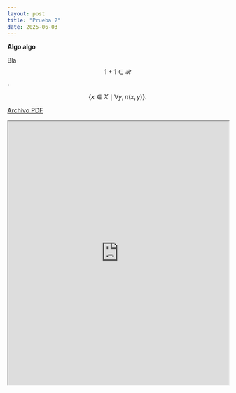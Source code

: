 ```yaml
---
layout: post
title: "Prueba 2"
date: 2025-06-03
---
```


<script type="text/javascript" async
  src="https://cdn.jsdelivr.net/npm/mathjax@3/es5/tex-mml-chtml.js">
</script>

**Algo algo**

Bla $$1+1\in\mathcal{R}$$.

$$
\{x\in X\mid\forall y, \pi(x,y)\}.
$$

<a href="https://m1anm3.github.io/assets/IngLin.pdf" target="_blank">Archivo PDF</a>

<iframe src="https://m1anm3.github.io/assets/IngLin.pdf" width="100%" height="600px">
  Este navegador no soporta PDFs. Puedes descargarlo
  <a href="https://m1anm3.github.io/assets/IngLin.pdf">aquí</a>.
</iframe>
